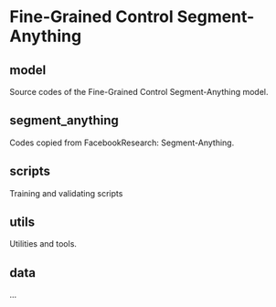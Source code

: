 # Fine-Grained Control Segment-Anything 

## model
Source codes of the Fine-Grained Control Segment-Anything model.

## segment_anything 
Codes copied from FacebookResearch: Segment-Anything.

## scripts
Training and validating scripts

## utils
Utilities and tools.

## data
...